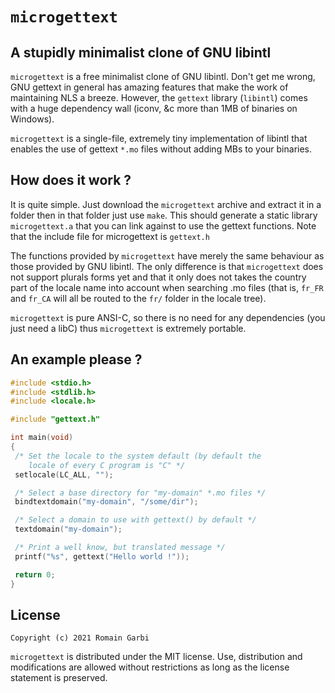 # `microgettext`

## A stupidly minimalist clone of GNU libintl

`microgettext` is a free minimalist clone of GNU libintl. Don't get me wrong, GNU gettext
in general has amazing features that make the work of maintaining NLS a breeze.
However, the `gettext` library (`libintl`) comes with a huge dependency wall (iconv, &c more
than 1MB of binaries on Windows).

`microgettext` is a single-file, extremely tiny implementation of libintl that enables the
use of gettext `*.mo` files without adding MBs to your binaries.

## How does it work ?

It is quite simple. Just download the `microgettext` archive and extract it in a folder
then in that folder just use `make`. This should generate a static library `microgettext.a`
that you can link against to use the gettext functions. Note that the include file for
microgettext is `gettext.h`

The functions provided by `microgettext` have merely the same behaviour as those provided
by GNU libintl. The only difference is that `microgettext` does not support plurals forms
yet and that it only does not takes the country part of the locale name into account
when searching .mo files (that is, `fr_FR` and `fr_CA` will all be routed to the `fr/`
folder in the locale tree).

`microgettext` is pure ANSI-C, so there is no need for any dependencies (you just need a
libC) thus `microgettext` is extremely portable.

## An example please ?

```C
#include <stdio.h>
#include <stdlib.h>
#include <locale.h>

#include "gettext.h"

int main(void)
{
 /* Set the locale to the system default (by default the
    locale of every C program is "C" */
 setlocale(LC_ALL, "");

 /* Select a base directory for "my-domain" *.mo files */
 bindtextdomain("my-domain", "/some/dir");

 /* Select a domain to use with gettext() by default */
 textdomain("my-domain");

 /* Print a well know, but translated message */
 printf("%s", gettext("Hello world !"));

 return 0;
}
```

## License

```plaintext
Copyright (c) 2021 Romain Garbi
```

`microgettext` is distributed under the MIT license. Use, distribution and modifications
are allowed without restrictions as long as the license statement is preserved.
